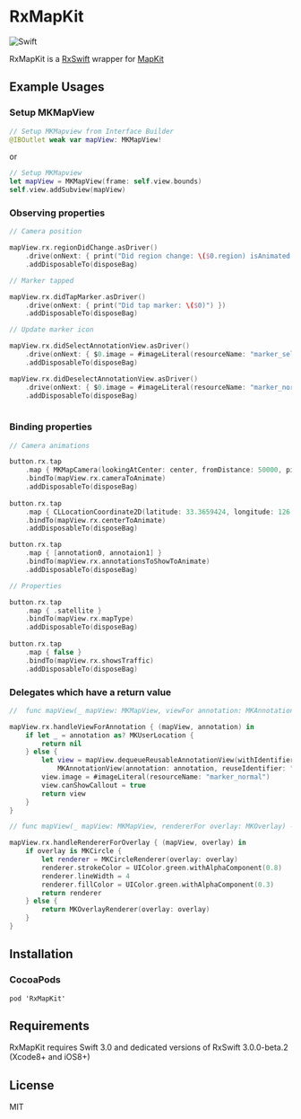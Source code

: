 # RxMapKit
![Swift](https://img.shields.io/badge/Swift-3.0-orange.svg)


RxMapKit is a [RxSwift](https://github.com/ReactiveX/RxSwift) wrapper for [MapKit](https://developer.apple.com/reference/mapkit)

## Example Usages

### Setup MKMapView
```swift
// Setup MKMapview from Interface Builder
@IBOutlet weak var mapView: MKMapView!
```
or
```swift
// Setup MKMapview
let mapView = MKMapView(frame: self.view.bounds)
self.view.addSubview(mapView)
```

### Observing properties
```swift
// Camera position

mapView.rx.regionDidChange.asDriver()
    .drive(onNext: { print("Did region change: \($0.region) isAnimated \($0.isAnimated)") })
    .addDisposableTo(disposeBag)

// Marker tapped

mapView.rx.didTapMarker.asDriver()
    .drive(onNext: { print("Did tap marker: \($0)") })
    .addDisposableTo(disposeBag)

// Update marker icon 

mapView.rx.didSelectAnnotationView.asDriver()
    .drive(onNext: { $0.image = #imageLiteral(resourceName: "marker_selected") })
    .addDisposableTo(disposeBag)

mapView.rx.didDeselectAnnotationView.asDriver()
    .drive(onNext: { $0.image = #imageLiteral(resourceName: "marker_normal") })
    .addDisposableTo(disposeBag)
                
```

### Binding properties
```Swift
// Camera animations

button.rx.tap
    .map { MKMapCamera(lookingAtCenter: center, fromDistance: 50000, pitch: 30, heading: 45) }
    .bindTo(mapView.rx.cameraToAnimate)
    .addDisposableTo(disposeBag)
    
button.rx.tap
    .map { CLLocationCoordinate2D(latitude: 33.3659424, longitude: 126.3476852) }
    .bindTo(mapView.rx.centerToAnimate)
    .addDisposableTo(disposeBag)

button.rx.tap
    .map { [annotation0, annotaion1] }
    .bindTo(mapView.rx.annotationsToShowToAnimate)
    .addDisposableTo(disposeBag)

// Properties

button.rx.tap
    .map { .satellite }
    .bindTo(mapView.rx.mapType)
    .addDisposableTo(disposeBag)
    
button.rx.tap
    .map { false }
    .bindTo(mapView.rx.showsTraffic)
    .addDisposableTo(disposeBag)

```

### Delegates which have a return value
```Swift
//  func mapView(_ mapView: MKMapView, viewFor annotation: MKAnnotation) -> MKAnnotationView?

mapView.rx.handleViewForAnnotation { (mapView, annotation) in
    if let _ = annotation as? MKUserLocation {
        return nil
    } else {
        let view = mapView.dequeueReusableAnnotationView(withIdentifier: "reusableIdentifier") ??
            MKAnnotationView(annotation: annotation, reuseIdentifier: "reusableIdentifier")
        view.image = #imageLiteral(resourceName: "marker_normal")
        view.canShowCallout = true
        return view
    }
}

// func mapView(_ mapView: MKMapView, rendererFor overlay: MKOverlay) -> MKOverlayRenderer

mapView.rx.handleRendererForOverlay { (mapView, overlay) in
    if overlay is MKCircle {
        let renderer = MKCircleRenderer(overlay: overlay)
        renderer.strokeColor = UIColor.green.withAlphaComponent(0.8)
        renderer.lineWidth = 4
        renderer.fillColor = UIColor.green.withAlphaComponent(0.3)
        return renderer
    } else {
        return MKOverlayRenderer(overlay: overlay)
    }
}

```

## Installation

### CocoaPods

```
pod 'RxMapKit'
```

## Requirements

RxMapKit requires Swift 3.0 and dedicated versions of RxSwift 3.0.0-beta.2 (Xcode8+ and iOS8+)

## License

MIT
